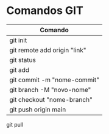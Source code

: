 # Comandos GIT 

Comando  | 
-------- | 
git init | 
git remote add origin "link" | 
git status | 
git add | 
git commit -m "nome-commit" |
git branch -M "novo-nome" |
git checkout "nome-branch"|
git push origin main |
git pull

